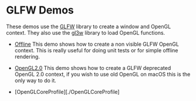 # GLFW Demos

These demos use the [GLFW](https://www.glfw.org/) library to create a window and OpenGL context. They also use the [gl3w]([Title](https://github.com/skaslev/gl3w)) library to load OpenGL functions.



- [Offline](./Offline/) This demo shows how to create a non visible GLFW OpenGL context. This is really useful for doing unit tests or for simple offline rendering.

- [OpenGL2.0](./OpenGL2.0/) This demo shows how to create a GLFW deprecated OpenGL 2.0 context, if you wish to use old OpenGL on macOS this is the only way to do it. 

- [OpenGLCoreProfile][./OpenGLCoreProfile]